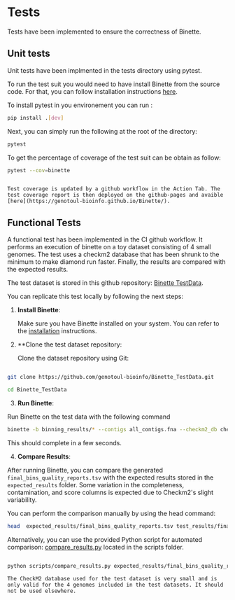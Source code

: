 # Tests 

Tests have been implemented to ensure the correctness of Binette. 


## Unit tests 

Unit tests have been implmented in the tests directory using pytest. 


To run the test suit you would need to  have install Binette from the source code.  For that, you can follow installation instructions [here](./installation.md#from-the-source-code-within-a-conda-environnement).


To install pytest in you environement you can run :

```bash
pip install .[dev]
```

Next, you can simply run the following at the root of the directory:

```bash
pytest  
```

To get the percentage of coverage of the test suit can be obtain as follow:

```bash
pytest --cov=binette 
```


```{note}

Test coverage is updated by a github workflow in the Action Tab. The test coverage report is then deployed on the github-pages and avaible [here](https://genotoul-bioinfo.github.io/Binette/). 

```


## Functional Tests


A functional test has been implemented in the CI github workflow. It performs an execution of binette on a toy dataset consisting of 4 small genomes. The test uses a checkm2 database that has been shrunk to the minimum to make diamond run faster. Finally, the results are compared with the expected results.

The test dataset is stored in this github repository: [Binette TestData](https://github.com/genotoul-bioinfo/Binette_TestData).

You can replicate this test locally by following the next steps:


1. **Install Binette**:

   Make sure you have Binette installed on your system. You can refer to the [installation](./installation.md) instructions.


2. **Clone the test dataset repository:

   Clone the dataset repository using Git:

```bash

git clone https://github.com/genotoul-bioinfo/Binette_TestData.git

cd Binette_TestData

```

3. **Run Binette**:

Run Binette on the test data with the following command

```bash
binette -b binning_results/* --contigs all_contigs.fna --checkm2_db checkm2_tiny_db/checkm2_tiny_db.dmnd -v -o test_results

```

This should complete in a few seconds.


4. **Compare Results**: 

After running Binette, you can compare the generated `final_bins_quality_reports.tsv` with the expected results stored in the `expected_results` folder. Some variation in the completeness, contamination, and score columns is expected due to Checkm2's slight variability.

You can perform the comparison manually by using the head command:

```bash
head  expected_results/final_bins_quality_reports.tsv test_results/final_bins_quality_reports.tsv

```

Alternatively, you can use the provided Python script for automated comparison: [compare_results.py](https://github.com/genotoul-bioinfo/Binette_TestData/scripts/compare_results.py) located in the scripts folder.

```bash

python scripts/compare_results.py expected_results/final_bins_quality_reports.tsv test_results/final_bins_quality_reports.tsv

```


```{warning}
The CheckM2 database used for the test dataset is very small and is only valid for the 4 genomes included in the test datasets. It should not be used elsewhere.

```